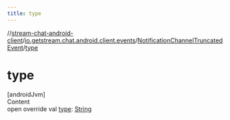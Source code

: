 ```yaml
---
title: type
---
```

//[stream-chat-android-client](../../../index.md)/[io.getstream.chat.android.client.events](../index.md)/[NotificationChannelTruncatedEvent](index.md)/[type](type.md)



# type  
[androidJvm]  
Content  
open override val [type](type.md): [String](https://kotlinlang.org/api/latest/jvm/stdlib/kotlin/-string/index.html)  



